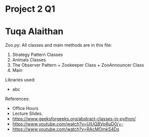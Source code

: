 # Project 2 Q1
# Tuqa Alaithan

Zoo.py: All classes and main methods are in this file:
1. Strategy Pattern Classes
2. Animals Classes
3. The Observer Pattern + Zookeeper Class + ZooAnnouncer Class
4. Main

Libraries used:
- abc

References:
- Office Hours
-	Lecture Slides.
-	https://www.geeksforgeeks.org/abstract-classes-in-python/
-	https://www.youtube.com/watch?v=UiUQBVp6uD0/=-
-	https://www.youtube.com/watch?v=RAcMOmkS4Ds
